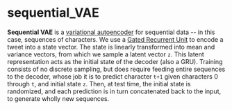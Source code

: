 # sequential_VAE

__Sequential VAE__ is a [variational autoencoder](https://arxiv.org/pdf/1312.6114.pdf) for sequential data -- 
in this case, sequences of characters. We use a [Gated Recurrent Unit](https://arxiv.org/pdf/1406.1078.pdf) 
to encode a tweet into a state vector. The state is linearly transformed into mean and variance vectors, from 
which we sample a latent vector `z`. This latent representation acts as the initial state of the decoder (also 
a GRU). Training consists of no discrete sampling, but does require feeding entire sequences to the decoder, 
whose job it is to predict character `t+1` given characters 0 through `t`, and initial state `z`. Then, at test 
time, the initial state is randomized, and each prediction is in turn concatenated back to the input, to 
generate wholly new sequences. 
